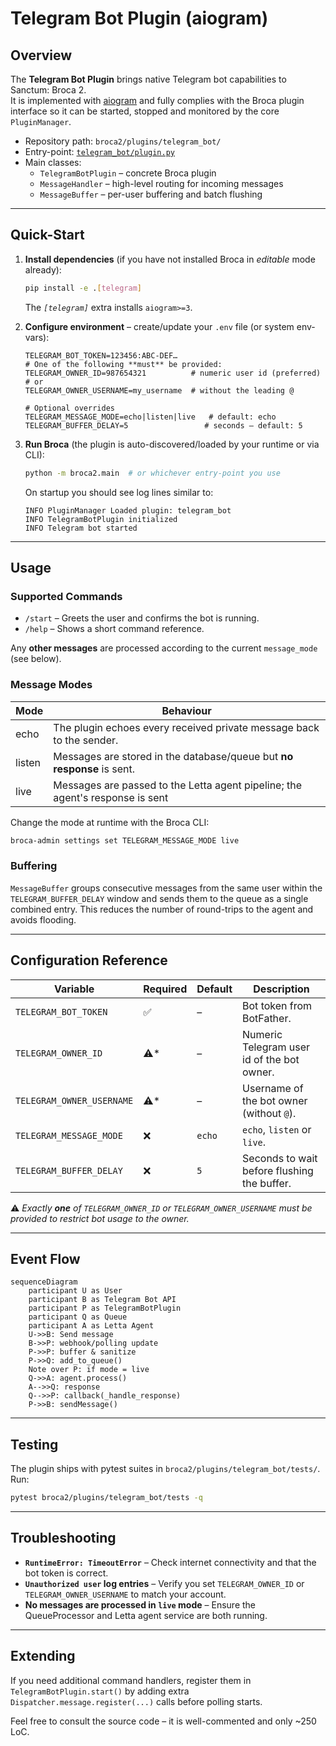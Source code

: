 # Telegram Bot Plugin (aiogram)

## Overview
The **Telegram Bot Plugin** brings native Telegram bot capabilities to Sanctum: Broca 2.  
It is implemented with [aiogram](https://github.com/aiogram/aiogram) and fully complies with the Broca plugin interface so it can be started, stopped and monitored by the core `PluginManager`.

* Repository path: `broca2/plugins/telegram_bot/`
* Entry-point: [`telegram_bot/plugin.py`](../plugins/telegram_bot/plugin.py)
* Main classes:
  * `TelegramBotPlugin` – concrete Broca plugin
  * `MessageHandler` – high-level routing for incoming messages
  * `MessageBuffer` – per-user buffering and batch flushing

---

## Quick-Start
1. **Install dependencies** (if you have not installed Broca in *editable* mode already):
   ```bash
   pip install -e .[telegram]
   ```
   The *`[telegram]`* extra installs `aiogram>=3`.

2. **Configure environment** – create/update your `.env` file (or system env-vars):
   ```env
   TELEGRAM_BOT_TOKEN=123456:ABC-DEF…
   # One of the following **must** be provided:
   TELEGRAM_OWNER_ID=987654321          # numeric user id (preferred)
   # or
   TELEGRAM_OWNER_USERNAME=my_username  # without the leading @

   # Optional overrides
   TELEGRAM_MESSAGE_MODE=echo|listen|live   # default: echo
   TELEGRAM_BUFFER_DELAY=5                 # seconds – default: 5
   ```

3. **Run Broca** (the plugin is auto-discovered/loaded by your runtime or via CLI):
   ```bash
   python -m broca2.main  # or whichever entry-point you use
   ```

   On startup you should see log lines similar to:
   ```text
   INFO PluginManager Loaded plugin: telegram_bot
   INFO TelegramBotPlugin initialized
   INFO Telegram bot started
   ```

---

## Usage
### Supported Commands
* `/start` – Greets the user and confirms the bot is running.
* `/help` – Shows a short command reference.

Any **other messages** are processed according to the current `message_mode` (see below).

### Message Modes
| Mode   | Behaviour                                                                    |
|--------|-------------------------------------------------------------------------------|
| echo   | The plugin echoes every received private message back to the sender.          |
| listen | Messages are stored in the database/queue but **no response** is sent.        |
| live   | Messages are passed to the Letta agent pipeline; the agent's response is sent |

Change the mode at runtime with the Broca CLI:
```bash
broca-admin settings set TELEGRAM_MESSAGE_MODE live
```

### Buffering
`MessageBuffer` groups consecutive messages from the same user within the `TELEGRAM_BUFFER_DELAY` window and sends them to the queue as a single combined entry. This reduces the number of round-trips to the agent and avoids flooding.

---

## Configuration Reference
| Variable | Required | Default | Description |
|----------|----------|---------|-------------|
| `TELEGRAM_BOT_TOKEN` | ✅ | – | Bot token from BotFather. |
| `TELEGRAM_OWNER_ID` | ⚠️* | – | Numeric Telegram user id of the bot owner. |
| `TELEGRAM_OWNER_USERNAME` | ⚠️* | – | Username of the bot owner (without `@`). |
| `TELEGRAM_MESSAGE_MODE` | ❌ | `echo` | `echo`, `listen` or `live`. |
| `TELEGRAM_BUFFER_DELAY` | ❌ | `5` | Seconds to wait before flushing the buffer. |

⚠️ *Exactly **one** of `TELEGRAM_OWNER_ID` *or* `TELEGRAM_OWNER_USERNAME` must be provided to restrict bot usage to the owner.*

---

## Event Flow
```mermaid
sequenceDiagram
    participant U as User
    participant B as Telegram Bot API
    participant P as TelegramBotPlugin
    participant Q as Queue
    participant A as Letta Agent
    U->>B: Send message
    B->>P: webhook/polling update
    P->>P: buffer & sanitize
    P->>Q: add_to_queue()
    Note over P: if mode = live
    Q->>A: agent.process()
    A-->>Q: response
    Q-->>P: callback(_handle_response)
    P->>B: sendMessage()
```

---

## Testing
The plugin ships with pytest suites in `broca2/plugins/telegram_bot/tests/`.
Run:
```bash
pytest broca2/plugins/telegram_bot/tests -q
```

---

## Troubleshooting
* **`RuntimeError: TimeoutError`** –  Check internet connectivity and that the bot token is correct.
* **`Unauthorized user` log entries** – Verify you set `TELEGRAM_OWNER_ID` or `TELEGRAM_OWNER_USERNAME` to match your account.
* **No messages are processed in `live` mode** – Ensure the QueueProcessor and Letta agent service are both running.

---

## Extending
If you need additional command handlers, register them in `TelegramBotPlugin.start()` by adding extra `Dispatcher.message.register(...)` calls before polling starts.

Feel free to consult the source code – it is well-commented and only ~250 LoC.